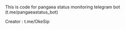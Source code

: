 This is code for pangaea status monitoring telegram bot (t.me/pangaeastatus_bot)


Creator : t.me/OkeSip
